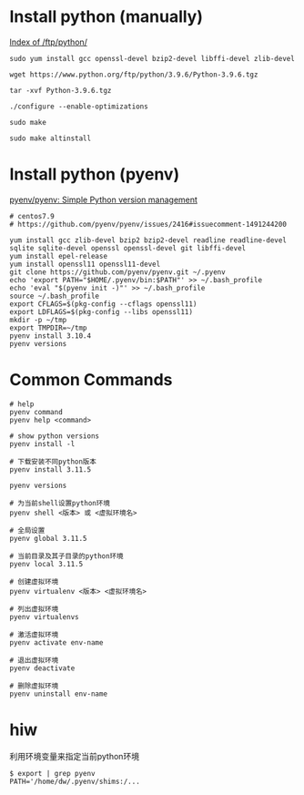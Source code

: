 # Install python (manually)
[Index of /ftp/python/](https://www.python.org/ftp/python/)
```shell
sudo yum install gcc openssl-devel bzip2-devel libffi-devel zlib-devel

wget https://www.python.org/ftp/python/3.9.6/Python-3.9.6.tgz

tar -xvf Python-3.9.6.tgz

./configure --enable-optimizations

sudo make

sudo make altinstall
```

# Install python (pyenv)
[pyenv/pyenv: Simple Python version management](https://github.com/pyenv/pyenv)

```shell
# centos7.9
# https://github.com/pyenv/pyenv/issues/2416#issuecomment-1491244200

yum install gcc zlib-devel bzip2 bzip2-devel readline readline-devel sqlite sqlite-devel openssl openssl-devel git libffi-devel
yum install epel-release
yum install openssl11 openssl11-devel
git clone https://github.com/pyenv/pyenv.git ~/.pyenv
echo 'export PATH="$HOME/.pyenv/bin:$PATH"' >> ~/.bash_profile
echo 'eval "$(pyenv init -)"' >> ~/.bash_profile
source ~/.bash_profile
export CFLAGS=$(pkg-config --cflags openssl11)
export LDFLAGS=$(pkg-config --libs openssl11)
mkdir -p ~/tmp
export TMPDIR=~/tmp
pyenv install 3.10.4
pyenv versions
```

# Common Commands

```shell
# help
pyenv command
pyenv help <command>

# show python versions
pyenv install -l

# 下载安装不同python版本
pyenv install 3.11.5

pyenv versions

# 为当前shell设置python环境
pyenv shell <版本> 或 <虚拟环境名>

# 全局设置
pyenv global 3.11.5

# 当前目录及其子目录的python环境
pyenv local 3.11.5

# 创建虚拟环境
pyenv virtualenv <版本> <虚拟环境名>

# 列出虚拟环境
pyenv virtualenvs 

# 激活虚拟环境
pyenv activate env-name 

# 退出虚拟环境
pyenv deactivate

# 删除虚拟环境
pyenv uninstall env-name  
```

# hiw
利用环境变量来指定当前python环境
```shell
$ export | grep pyenv
PATH='/home/dw/.pyenv/shims:/...
```